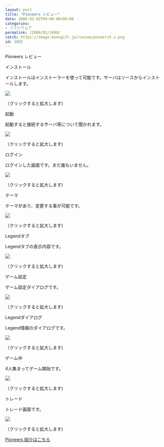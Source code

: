 ```yaml
---
layout: post
title: "Pioneers レビュー"
date: 2006-02-02T09:00:00+09:00
categories:
- ソフトウェア
permalink: /2006/02/1098/
catch: https://image.moongift.jp/review/poneers5.s.png
id: 1092
---
```

Pioneers レビュー  
<!--more-->

インストール

  

インストールはインストーラーを使って可能です。サーバはソースからインストールします。

  

[![](https://image.moongift.jp/review/poneers1.s.png)](https://image.moongift.jp/review/poneers1.png)  
  
（クリックすると拡大します)

  

起動

  

起動すると接続するサーバ等について聞かれます。

  

[![](https://image.moongift.jp/review/poneers2.s.png)](https://image.moongift.jp/review/poneers2.png)  
  
（クリックすると拡大します)

  

ログイン

  

ログインした画面です。まだ誰もいません。

  

[![](https://image.moongift.jp/review/poneers3.s.png)](https://image.moongift.jp/review/poneers3.png)  
  
（クリックすると拡大します)

  

テーマ

  

テーマがあり、変更する事が可能です。

  

[![](https://image.moongift.jp/review/poneers4.s.png)](https://image.moongift.jp/review/poneers4.png)  
  
（クリックすると拡大します)

  

Legendタブ

  

Legendタブの表示内容です。

  

[![](https://image.moongift.jp/review/poneers5.s.png)](https://image.moongift.jp/review/poneers5.png)  
  
（クリックすると拡大します)

  

ゲーム設定

  

ゲーム設定ダイアログです。

  

[![](https://image.moongift.jp/review/poneers6.s.png)](https://image.moongift.jp/review/poneers6.png)  
  
（クリックすると拡大します)

  

Legendダイアログ

  

Legend情報のダイアログです。

  

[![](https://image.moongift.jp/review/poneers7.s.png)](https://image.moongift.jp/review/poneers7.png)  
  
（クリックすると拡大します)

  

ゲーム中

  

4人集まってゲーム開始です。

  

[![](https://image.moongift.jp/review/poneers8.s.png)](https://image.moongift.jp/review/poneers8.png)  
  
（クリックすると拡大します)

  

トレード

  

トレード画面です。

  

[![](https://image.moongift.jp/review/poneers9.s.png)](https://image.moongift.jp/review/poneers9.png)  
  
（クリックすると拡大します)

  

[Pioneers 紹介はこちら](http://oss.moongift.jp/intro/i-1076.html)

